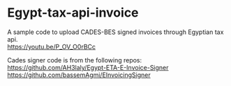 # Egypt-tax-api-invoice
A sample code to upload CADES-BES signed invoices through Egyptian tax api.  
https://youtu.be/P_OV_O0rBCc  


Cades signer code is from the following repos:  
https://github.com/AH3laly/Egypt-ETA-E-Invoice-Signer  
https://github.com/bassemAgmi/EInvoicingSigner  
